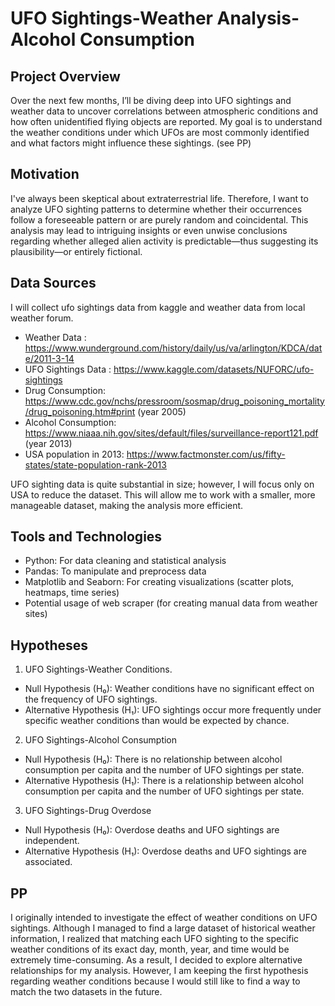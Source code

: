 # UFO Sightings-Weather Analysis-Alcohol Consumption
## Project Overview
Over the next few months, I’ll be diving deep into UFO sightings and weather data to uncover correlations between atmospheric conditions and how often unidentified flying objects are reported. My goal is to understand the weather conditions under which UFOs are most commonly identified and what factors might influence these sightings. (see PP)
## Motivation
I've always been skeptical about extraterrestrial life. Therefore, I want to analyze UFO sighting patterns to determine whether their occurrences follow a foreseeable pattern or are purely random and coincidental. This analysis may lead to intriguing insights or even unwise conclusions regarding whether alleged alien activity is predictable—thus suggesting its plausibility—or entirely fictional.
## Data Sources
I will collect ufo sightings data from kaggle and weather data from local weather forum.
* Weather Data : https://www.wunderground.com/history/daily/us/va/arlington/KDCA/date/2011-3-14
* UFO Sightings Data : https://www.kaggle.com/datasets/NUFORC/ufo-sightings 
* Drug Consumption: https://www.cdc.gov/nchs/pressroom/sosmap/drug_poisoning_mortality/drug_poisoning.htm#print  (year 2005)
* Alcohol Consumption: https://www.niaaa.nih.gov/sites/default/files/surveillance-report121.pdf (year 2013)
* USA population in 2013: https://www.factmonster.com/us/fifty-states/state-population-rank-2013
  
UFO sighting data is quite substantial in size; however, I will focus only on USA to reduce the dataset. This will allow me to work with a smaller, more manageable dataset, making the analysis more efficient.

## Tools and Technologies
* Python: For data cleaning and statistical analysis
* Pandas: To manipulate and preprocess data
* Matplotlib and Seaborn: For creating visualizations (scatter plots, heatmaps, time series)
* Potential usage of web scraper (for creating manual data from weather sites)

## Hypotheses
1. UFO Sightings-Weather Conditions.
* Null Hypothesis (H₀): Weather conditions have no significant effect on the frequency of UFO sightings.
* Alternative Hypothesis (H₁): UFO sightings occur more frequently under specific weather conditions than would be expected by chance.
2. UFO Sightings-Alcohol Consumption
* Null Hypothesis (H₀): There is no relationship between alcohol consumption per capita and the number of UFO sightings per state.
* Alternative Hypothesis (H₁): There is a relationship between alcohol consumption per capita and the number of UFO sightings per state.
3. UFO Sightings-Drug Overdose
* Null Hypothesis (H₀): Overdose deaths and UFO sightings are independent.
* Alternative Hypothesis (H₁): Overdose deaths and UFO sightings are associated.


## PP
I originally intended to investigate the effect of weather conditions on UFO sightings. Although I managed to find a large dataset of historical weather information, I realized that matching each UFO sighting to the specific weather conditions of its exact day, month, year, and time would be extremely time-consuming. As a result, I decided to explore alternative relationships for my analysis. However, I am keeping the first hypothesis regarding weather conditions because I would still like to find a way to match the two datasets in the future.
